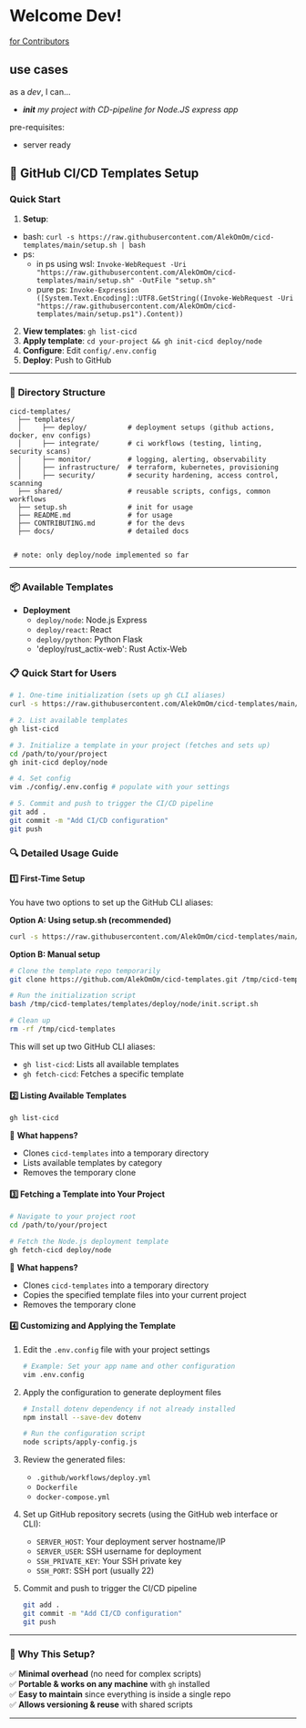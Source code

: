 # Welcome Dev! 
[for Contributors](./CONTRIBUTING.md)

## use cases

as a *dev*, I can...
- ***init** my project with CD-pipeline for Node.JS express app*

pre-requisites:

- server ready

## 🚀 **GitHub CI/CD Templates Setup**  

### Quick Start

1. **Setup**: 
- bash: `curl -s https://raw.githubusercontent.com/AlekOmOm/cicd-templates/main/setup.sh | bash`
- ps: 
  - in ps using wsl: `Invoke-WebRequest -Uri "https://raw.githubusercontent.com/AlekOmOm/cicd-templates/main/setup.sh" -OutFile "setup.sh" `
  - pure ps: `Invoke-Expression ([System.Text.Encoding]::UTF8.GetString((Invoke-WebRequest -Uri "https://raw.githubusercontent.com/AlekOmOm/cicd-templates/main/setup.ps1").Content))`
2. **View templates**: `gh list-cicd`
3. **Apply template**: `cd your-project && gh init-cicd deploy/node`
4. **Configure**: Edit `config/.env.config`
5. **Deploy**: Push to GitHub

---
### 📂 **Directory Structure**  
```
cicd-templates/
  ├── templates/
  │     ├── deploy/          # deployment setups (github actions, docker, env configs)
  │     ├── integrate/       # ci workflows (testing, linting, security scans)
  │     ├── monitor/         # logging, alerting, observability
  │     ├── infrastructure/  # terraform, kubernetes, provisioning
  │     ├── security/        # security hardening, access control, scanning
  ├── shared/                # reusable scripts, configs, common workflows
  ├── setup.sh               # init for usage 
  ├── README.md              # for usage
  ├── CONTRIBUTING.md        # for the devs
  ├── docs/                  # detailed docs
  

 # note: only deploy/node implemented so far
```

---

### 📦 **Available Templates**

- **Deployment**
  - `deploy/node`: Node.js Express 
  - `deploy/react`: React 
  - `deploy/python`: Python Flask
  - 'deploy/rust_actix-web': Rust Actix-Web

### 📋 **Quick Start for Users**

```bash
# 1. One-time initialization (sets up gh CLI aliases)
curl -s https://raw.githubusercontent.com/AlekOmOm/cicd-templates/main/setup.sh | bash

# 2. List available templates
gh list-cicd

# 3. Initialize a template in your project (fetches and sets up)
cd /path/to/your/project
gh init-cicd deploy/node

# 4. Set config
vim ./config/.env.config # populate with your settings

# 5. Commit and push to trigger the CI/CD pipeline
git add .
git commit -m "Add CI/CD configuration"
git push

```


### 🔍 **Detailed Usage Guide**

#### 1️⃣ **First-Time Setup**

You have two options to set up the GitHub CLI aliases:

**Option A: Using setup.sh (recommended)**
```bash
curl -s https://raw.githubusercontent.com/AlekOmOm/cicd-templates/main/setup.sh | bash
```

**Option B: Manual setup**
```bash
# Clone the template repo temporarily
git clone https://github.com/AlekOmOm/cicd-templates.git /tmp/cicd-templates

# Run the initialization script
bash /tmp/cicd-templates/templates/deploy/node/init.script.sh

# Clean up
rm -rf /tmp/cicd-templates
```

This will set up two GitHub CLI aliases:
- `gh list-cicd`: Lists all available templates
- `gh fetch-cicd`: Fetches a specific template

#### 2️⃣ **Listing Available Templates**  
```bash
gh list-cicd
```
📌 **What happens?**  
- Clones `cicd-templates` into a temporary directory
- Lists available templates by category
- Removes the temporary clone

#### 3️⃣ **Fetching a Template into Your Project**  
```bash
# Navigate to your project root
cd /path/to/your/project

# Fetch the Node.js deployment template
gh fetch-cicd deploy/node
```

📌 **What happens?**  
- Clones `cicd-templates` into a temporary directory
- Copies the specified template files into your current project
- Removes the temporary clone

#### 4️⃣ **Customizing and Applying the Template**

1. Edit the `.env.config` file with your project settings
   ```bash
   # Example: Set your app name and other configuration
   vim .env.config
   ```

2. Apply the configuration to generate deployment files
   ```bash
   # Install dotenv dependency if not already installed
   npm install --save-dev dotenv
   
   # Run the configuration script
   node scripts/apply-config.js
   ```

3. Review the generated files:
   - `.github/workflows/deploy.yml`
   - `Dockerfile`
   - `docker-compose.yml`

4. Set up GitHub repository secrets (using the GitHub web interface or CLI):
   - `SERVER_HOST`: Your deployment server hostname/IP
   - `SERVER_USER`: SSH username for deployment
   - `SSH_PRIVATE_KEY`: Your SSH private key
   - `SSH_PORT`: SSH port (usually 22)

5. Commit and push to trigger the CI/CD pipeline
   ```bash
   git add .
   git commit -m "Add CI/CD configuration"
   git push
   ```

---

### 🎯 **Why This Setup?**  
✅ **Minimal overhead** (no need for complex scripts)  
✅ **Portable & works on any machine** with `gh` installed  
✅ **Easy to maintain** since everything is inside a single repo  
✅ **Allows versioning & reuse** with shared scripts  

---
